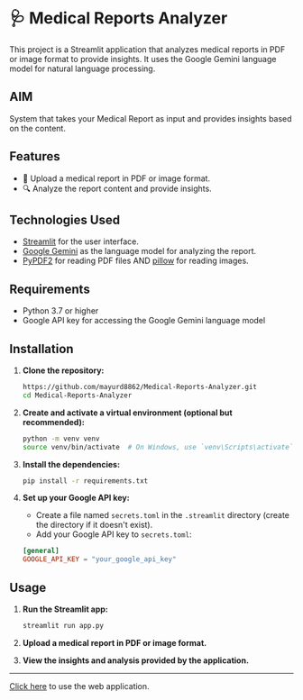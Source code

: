 # 🩺 Medical Reports Analyzer

This project is a Streamlit application that analyzes medical reports in PDF or image format to provide insights. It uses the Google Gemini language model for natural language processing.

## AIM
System that takes your Medical Report as input and provides insights based on the content.

## Features

- 📄 Upload a medical report in PDF or image format.
- 🔍 Analyze the report content and provide insights.

## Technologies Used

- [Streamlit](https://streamlit.io/) for the user interface.
- [Google Gemini](https://ai.google/) as the language model for analyzing the report.
- [PyPDF2](https://pypi.org/project/PyPDF2/) for reading PDF files AND [pillow](https://pypi.org/project/pillow/) for reading images.

## Requirements

- Python 3.7 or higher
- Google API key for accessing the Google Gemini language model

## Installation

1. **Clone the repository:**

    ```bash
    https://github.com/mayurd8862/Medical-Reports-Analyzer.git
    cd Medical-Reports-Analyzer
    ```

2. **Create and activate a virtual environment (optional but recommended):**

    ```bash
    python -m venv venv
    source venv/bin/activate  # On Windows, use `venv\Scripts\activate`
    ```

3. **Install the dependencies:**

    ```bash
    pip install -r requirements.txt
    ```

4. **Set up your Google API key:**

    - Create a file named `secrets.toml` in the `.streamlit` directory (create the directory if it doesn't exist).
    - Add your Google API key to `secrets.toml`:

    ```toml
    [general]
    GOOGLE_API_KEY = "your_google_api_key"
    ```

## Usage

1. **Run the Streamlit app:**

    ```bash
    streamlit run app.py
    ```

2. **Upload a medical report in PDF or image format.**

3. **View the insights and analysis provided by the application.**

---
[Click here](https://jsonparsor.streamlit.app/) to use the web application.
